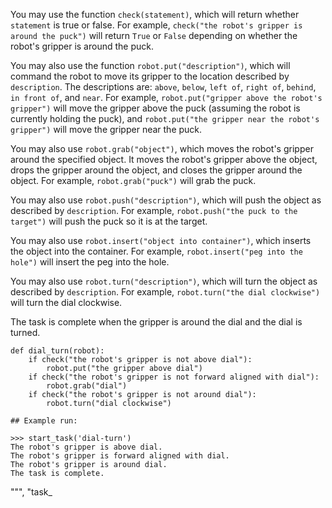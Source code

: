 

You may use the function `check(statement)`, which will return whether `statement` is true or false. For example, `check("the robot's gripper is around the puck")` will return `True` or `False` depending on whether the robot's gripper is around the puck.

You may also use the function `robot.put("description")`, which will command the robot to move its gripper to the location described by `description`. The descriptions are: `above`, `below`, `left of`, `right of`, `behind`, `in front of`, and `near`. For example, `robot.put("gripper above the robot's gripper")` will move the gripper above the puck (assuming the robot is currently holding the puck), and `robot.put("the gripper near the robot's gripper")` will move the gripper near the puck.

You may also use `robot.grab("object")`, which moves the robot's gripper around the specified object. It moves the robot's gripper above the object, drops the gripper around the object, and closes the gripper around the object. For example, `robot.grab("puck")` will grab the puck.

You may also use `robot.push("description")`, which will push the object as described by `description`. For example, `robot.push("the puck to the target")` will push the puck so it is at the target.

You may also use `robot.insert("object into container")`, which inserts the object into the container. For example, `robot.insert("peg into the hole")` will insert the peg into the hole.

You may also use `robot.turn("description")`, which will turn the object as described by `description`. For example, `robot.turn("the dial clockwise")` will turn the dial clockwise.

The task is complete when the gripper is around the dial and the dial is turned.

```
def dial_turn(robot):
    if check("the robot's gripper is not above dial"):
        robot.put("the gripper above dial")
    if check("the robot's gripper is not forward aligned with dial"):
        robot.grab("dial")
    if check("the robot's gripper is not around dial"):
        robot.turn("dial clockwise")

## Example run:

>>> start_task('dial-turn')
The robot's gripper is above dial.
The robot's gripper is forward aligned with dial.
The robot's gripper is around dial.
The task is complete.
```
""",
    "task_